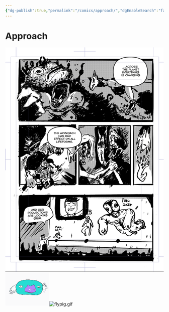 ```yaml
---
{"dg-publish":true,"permalink":"/comics/approach/","dgEnableSearch":"false","dgLinkPreview":"false"}
---
```


# Approach

![c1.png](/img/user/gallery/c1.png)![flypigsmall.gif](/img/user/Non%20Stuff/flypigsmall.gif)![flypig.gif](/img/user/Non%20Stuff/flypig.gif)